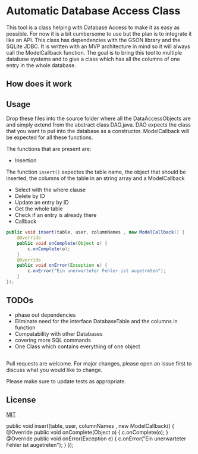 
# Automatic Database Access Class

This tool is a class helping with Database Access to make it as easy as possible. For now it is a bit cumbersome to use but the plan is to integrate it like an API.
This class has dependencies with the GSON library and the SQLite JDBC. It is written with an MVP architecture in mind so it will always call the ModelCallback function.
The goal is to bring this tool to multiple database systems and to give a class which has all the columns of one entry in the whole database. 

## How does it work

 

## Usage

Drop these files into the source folder where all the DataAccessObjects are and simply extend from the abstract class DAO.java.
DAO expects the class that you want to put into the database as a constructor. ModelCallback will be expected for all these functions. 

The functions that are present are: 
- Insertion

The function `insert()` expectes the table name, the object that should be inserted, the columns of the table in an string array and a ModelCallback

- Select with the where clause
- Delete by ID
- Update an entry by ID
- Get the whole table
- Check if an entry is already there
- Callback 

```java
public void insert(table, user, columnNames , new ModelCallback() {
    @Override
    public void onComplete(Object o) {
        c.onComplete(o);
    }
    @Override
    public void onError(Exception e) {
        c.onError("Ein unerwarteter Fehler ist augetreten");
    }
});
```

## TODOs 

- phase out dependencies 
- Eliminate need for the interface DatabaseTable and the columns in function
- Compatability with other Databases
- covering more SQL commands
- One Class which contains everything of one object

## 
Pull requests are welcome. For major changes, please open an issue first to discuss what you would like to change.

Please make sure to update tests as appropriate.

## License
[MIT](https://choosealicense.com/licenses/mit/)

public void insert(table, user, columnNames , new ModelCallback() {
    @Override
    public void onComplete(Object o) {
        c.onComplete(o);
    }
    @Override
    public void onError(Exception e) {
        c.onError("Ein unerwarteter Fehler ist augetreten");
    }
});